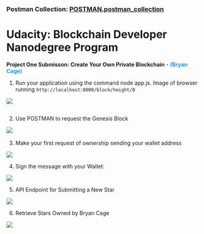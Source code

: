 <h3>Postman Collection:   <a href="https://github.com/BryanCage/BDNP-P1_Submission_Create-Your-Own-Private-Blockchain/blob/main/POSTMAN.postman_collection.json">POSTMAN.postman_collection</a></h3>

# Udacity: Blockchain Developer Nanodegree Program

<strong>Project One Submisson: Create Your Own Private Blockchain</strong> - <strong style="color: dodgerblue;">(Bryan Cage)</strong>

1.	Run your application using the command node app.js. Image of browser running `http://localhost:8000/block/height/0`

 <img src="https://blockchain.iotserver.website/images/Project_One_Submission_Image-01.svg" style="margin-bottom: 15px;">


2.	Use POSTMAN to request the Genesis Block

 <img src="https://blockchain.iotserver.website/images/Project_One_Submission_Image-02.svg">
 

3.	Make your first request of ownership sending your wallet address

 <img src="https://blockchain.iotserver.website/images/Project_One_Submission_Image-03.svg">


4.	Sign the message with your Wallet:

 <img src="https://blockchain.iotserver.website/images/Project_One_Submission_Image-04.svg">
   

5.	API Endpoint for Submitting a New Star

 <img src="https://blockchain.iotserver.website/images/Project_One_Submission_Image-05.svg">
   

6.	Retrieve Stars Owned by Bryan Cage

<img src="https://blockchain.iotserver.website/images/Project_One_Submission_Image-06.svg">
 
